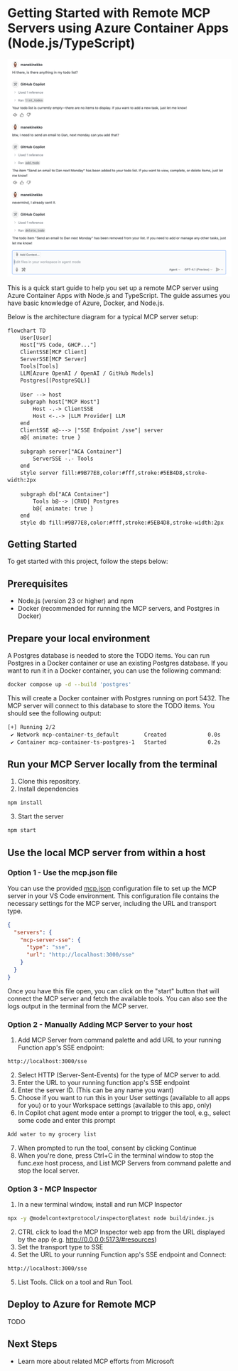 <!--
---
name: Remote MCP with Azure Container Apps (Node.js/TypeScript/JavaScript)
description: Run a remote MCP server on Azure Container Apps.  
languages:
- typescript
- javascript
- nodejs
- bicep
- azdeveloper
products:
- container-apps
- azure
page_type: sample
urlFragment: mcp-container-ts
---
-->
# Getting Started with Remote MCP Servers using Azure Container Apps (Node.js/TypeScript)

<p align="center">
  <img src="./docs/ghcp-mcp-in-action.png" width="600" alt="MCP and GHCP in Action" />
</p>

This is a quick start guide to help you set up a remote MCP server using Azure Container Apps with Node.js and TypeScript. The guide assumes you have basic knowledge of Azure, Docker, and Node.js.

Below is the architecture diagram for a typical MCP server setup:


```mermaid
flowchart TD
    User[User]
    Host["VS Code, GHCP..."]
    ClientSSE[MCP Client]
    ServerSSE[MCP Server]
    Tools[Tools]
    LLM[Azure OpenAI / OpenAI / GitHub Models]
    Postgres[(PostgreSQL)]

    User --> host 
    subgraph host["MCP Host"]
        Host -.-> ClientSSE
        Host <-.-> |LLM Provider| LLM
    end
    ClientSSE a@---> |"SSE Endpoint /sse"| server
    a@{ animate: true }

    subgraph server["ACA Container"]
        ServerSSE -.- Tools
    end
    style server fill:#9B77E8,color:#fff,stroke:#5EB4D8,stroke-width:2px
    
    subgraph db["ACA Container"]
        Tools b@--> |CRUD| Postgres
        b@{ animate: true }
    end
    style db fill:#9B77E8,color:#fff,stroke:#5EB4D8,stroke-width:2px

```

## Getting Started

To get started with this project, follow the steps below:

## Prerequisites

- Node.js (version 23 or higher) and npm 
- Docker (recommended for running the MCP servers, and Postgres in Docker)

## Prepare your local environment

A Postgres database is needed to store the TODO items. You can run Postgres in a Docker container or use an existing Postgres database. If you want to run it in a Docker container, you can use the following command:

```bash
docker compose up -d --build 'postgres'                                                                 
```

This will create a Docker container with Postgres running on port 5432. The MCP server will connect to this database to store the TODO items.
You should see the following output:

```bash
[+] Running 2/2
 ✔ Network mcp-container-ts_default        Created             0.0s 
 ✔ Container mcp-container-ts-postgres-1   Started             0.2s    
```

## Run your MCP Server locally from the terminal

1. Clone this repository.
2. Install dependencies

```bash
npm install
```

3. Start the server

```bash
npm start
```

## Use the local MCP server from within a host

### Option 1 - Use the mcp.json file

You can use the provided [mcp.json](.vscode/mcp.json) configuration file to set up the MCP server in your VS Code environment. This configuration file contains the necessary settings for the MCP server, including the URL and transport type.
```json
{
  "servers": {
    "mcp-server-sse": {
      "type": "sse",
      "url": "http://localhost:3000/sse"
    }
  }
}
```

Once you have this file open, you can click on the "start" button that will connect the MCP server and fetch the available tools. You can also see the logs output in the terminal from the MCP server.


### Option 2 - Manually Adding MCP Server to your host

1. Add MCP Server from command palette and add URL to your running Function app's SSE endpoint:

```bash
http://localhost:3000/sse
```

2. Select HTTP (Server-Sent-Events) for the type of MCP server to add.
3. Enter the URL to your running function app's SSE endpoint
4. Enter the server ID. (This can be any name you want)
5. Choose if you want to run this in your User settings (available to all apps for you) or to your Workspace settings (available to this app, only)
6. In Copilot chat agent mode enter a prompt to trigger the tool, e.g., select some code and enter this prompt

```bash
Add water to my grocery list
```
7. When prompted to run the tool, consent by clicking Continue
8. When you're done, press Ctrl+C in the terminal window to stop the func.exe host process, and List MCP Servers from command palette and stop the local server.


### Option 3 - MCP Inspector

1. In a new terminal window, install and run MCP Inspector

```bash
npx -y @modelcontextprotocol/inspector@latest node build/index.js
```

2. CTRL click to load the MCP Inspector web app from the URL displayed by the app (e.g. http://0.0.0.0:5173/#resources)
3. Set the transport type to SSE
4. Set the URL to your running Function app's SSE endpoint and Connect:
```bash
http://localhost:3000/sse
```
5. List Tools. Click on a tool and Run Tool.

## Deploy to Azure for Remote MCP

TODO

## Next Steps

- Learn more about related MCP efforts from Microsoft